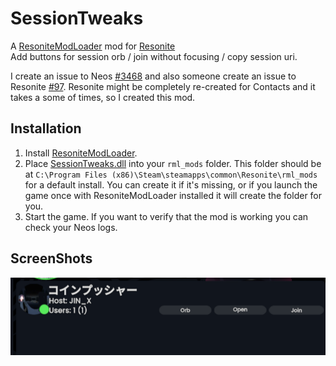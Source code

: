 # SessionTweaks

A [ResoniteModLoader](https://github.com/resonite-modding-group/ResoniteModLoader) mod for [Resonite](https://resonite.com/)  
Add buttons for session orb / join without focusing / copy session uri.

I create an issue to Neos [#3468](https://github.com/Neos-Metaverse/NeosPublic/issues/3468) and also someone create an issue to Resonite [#97](https://github.com/Yellow-Dog-Man/Resonite-Issues/issues/97).
Resonite might be completely re-created for Contacts and it takes a some of times, so I created this mod.

## Installation

1. Install [ResoniteModLoader](https://github.com/resonite-modding-group/ResoniteModLoader).
1. Place [SessionTweaks.dll](https://github.com//kazu0617/SessionTweaks/releases/latest/download/SessionTweaks.dll) into your `rml_mods` folder. This folder should be at `C:\Program Files (x86)\Steam\steamapps\common\Resonite\rml_mods` for a default install. You can create it if it's missing, or if you launch the game once with ResoniteModLoader installed it will create the folder for you.
1. Start the game. If you want to verify that the mod is working you can check your Neos logs.

## ScreenShots

![Image](SessionTweaks.png)
